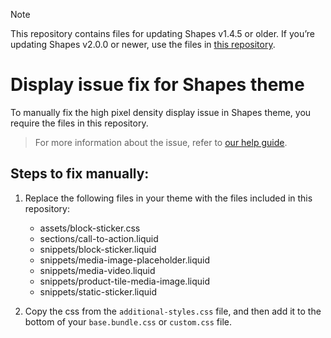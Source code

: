 > [!NOTE]
> This repository contains files for updating Shapes v1.4.5 or older. If you’re updating Shapes v2.0.0 or newer, use the files in [this repository](https://github.com/switchthemes/shapes-display-fix).

# Display issue fix for Shapes theme

To manually fix the high pixel density display issue in Shapes theme, you require the files in this repository.

> For more information about the issue, refer to [our help guide](https://help.switchthemes.co/shapes/updates/display-issue).

## Steps to fix manually:

1. Replace the following files in your theme with the files included in this repository:

   - assets/block-sticker.css
   - sections/call-to-action.liquid
   - snippets/block-sticker.liquid
   - snippets/media-image-placeholder.liquid
   - snippets/media-video.liquid
   - snippets/product-tile-media-image.liquid
   - snippets/static-sticker.liquid

1. Copy the css from the `additional-styles.css` file, and then add it to the bottom of your `base.bundle.css` or `custom.css` file.
